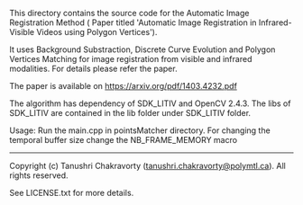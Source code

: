 This directory contains the source code for the Automatic Image Registration Method ( Paper titled 'Automatic Image Registration in Infrared-Visible Videos using Polygon Vertices'). 

It uses Background Substraction, Discrete Curve Evolution and Polygon Vertices Matching for image registration from visible and infrared modalities. 
For details please refer the paper.

The paper is available on https://arxiv.org/pdf/1403.4232.pdf

The algorithm has dependency of SDK_LITIV and OpenCV 2.4.3. 
The libs of SDK_LITIV are contained in the lib folder under SDK_LITIV folder. 

Usage: Run the main.cpp in pointsMatcher directory. For changing the temporal buffer size change the NB_FRAME_MEMORY macro

-----------
Copyright (c) Tanushri Chakravorty (tanushri.chakravorty@polymtl.ca). All rights reserved.

See LICENSE.txt for more details.






